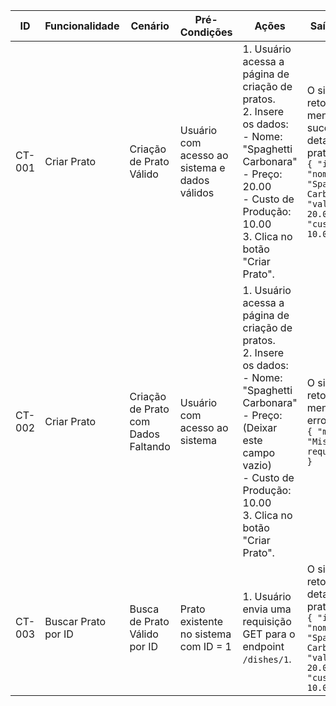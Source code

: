 | ID     | Funcionalidade     | Cenário                         | Pré-Condições                             | Ações                                                                                                                                                    | Saída Esperada                                                                                                                                                                                  | Status  | Localização            | Observações                                                   |
|--------|--------------------|---------------------------------|-------------------------------------------|----------------------------------------------------------------------------------------------------------------------------------------------------------|-------------------------------------------------------------------------------------------------------------------------------------------------------------------------------------------------|---------|------------------------|----------------------------------------------------------------|
| CT-001 | Criar Prato         | Criação de Prato Válido         | Usuário com acesso ao sistema e dados válidos | 1. Usuário acessa a página de criação de pratos. <br> 2. Insere os dados: <br> - Nome: "Spaghetti Carbonara" <br> - Preço: 20.00 <br> - Custo de Produção: 10.00 <br> 3. Clica no botão "Criar Prato". | O sistema deve retornar uma mensagem de sucesso com os detalhes do prato: <br> `{ "id": 1, "nome": "Spaghetti Carbonara", "valorPrato": 20.00, "custoProducao": 10.00 }` | Passou  | Página de Criação de Pratos | A função de criação funcionou como esperado para entradas válidas. |
| CT-002 | Criar Prato         | Criação de Prato com Dados Faltando | Usuário com acesso ao sistema             | 1. Usuário acessa a página de criação de pratos. <br> 2. Insere os dados: <br> - Nome: "Spaghetti Carbonara" <br> - Preço: (Deixar este campo vazio) <br> - Custo de Produção: 10.00 <br> 3. Clica no botão "Criar Prato". | O sistema deve retornar uma mensagem de erro: <br> `{ "message": "Missing required fields" }` | Passou  | Página de Criação de Pratos | O sistema corretamente tratou a falta de dados e retornou o erro apropriado. |
| CT-003 | Buscar Prato por ID | Busca de Prato Válido por ID     | Prato existente no sistema com ID = 1     | 1. Usuário envia uma requisição GET para o endpoint `/dishes/1`.                                                                                          | O sistema deve retornar os detalhes do prato: <br> `{ "id": 1, "nome": "Spaghetti Carbonara", "valorPrato": 20.00, "custoProducao": 10.00 }` | Passou  | Página de Detalhes do Prato | A função de busca buscou corretamente o prato existente pelo ID. |
